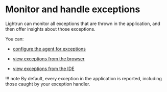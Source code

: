 # Monitor and handle exceptions

Lightrun can monitor all exceptions that are thrown in the application, and then offer insights about those exceptions. 

You can: 

- [configure the agent for exceptions](adminexceptions-configure.md)

- [view exceptions from the browser](manageexceptions.md)

- [view exceptions from the IDE](userexceptions.md)

!!! note
    By default, every exception in the application is reported, including those caught by your exception handler.